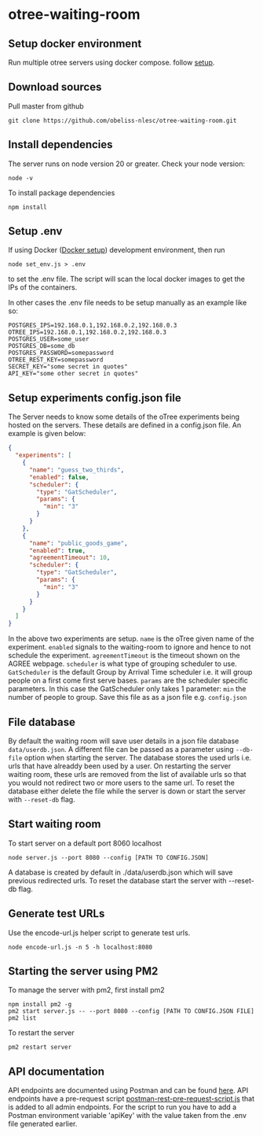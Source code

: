 # otree-waiting-room

## Setup docker environment

Run multiple otree servers using docker compose. follow [setup](https://github.com/obeliss-nlesc/otree-docker).

## Download sources

Pull master from github

```shell
git clone https://github.com/obeliss-nlesc/otree-waiting-room.git
```

## Install dependencies

The server runs on node version 20 or greater. Check your node version:

```shell
node -v
```

To install package dependencies

```shell
npm install
```

## Setup .env

If using Docker ([Docker setup](https://github.com/obeliss-nlesc/otree-docker)) development environment, then run

```shell
node set_env.js > .env
```

to set the .env file. The script will scan the local docker images to get the IPs of the containers.

In other cases the .env file needs to be setup manually as an example like so:

```shell
POSTGRES_IPS=192.168.0.1,192.168.0.2,192.168.0.3
OTREE_IPS=192.168.0.1,192.168.0.2,192.168.0.3
POSTGRES_USER=some_user
POSTGRES_DB=some_db
POSTGRES_PASSWORD=somepassword
OTREE_REST_KEY=somepassword
SECRET_KEY="some secret in quotes"
API_KEY="some other secret in quotes"
```

## Setup experiments config.json file

The Server needs to know some details of the oTree experiments being hosted on the servers.
These details are defined in a config.json file. An example is given below:

```json
{
  "experiments": [
    {
      "name": "guess_two_thirds",
      "enabled": false,
      "scheduler": {
        "type": "GatScheduler",
        "params": {
          "min": "3"
        }
      }
    },
    {
      "name": "public_goods_game",
      "enabled": true,
      "agreementTimeout": 10,
      "scheduler": {
        "type": "GatScheduler",
        "params": {
          "min": "3"
        }
      }
    }
  ]
}
```

In the above two experiments are setup. ``name`` is the oTree given name of the experiment.
``enabled`` signals to the waiting-room to ignore and hence to not schedule the experiment.
``agreementTimeout`` is the timeout shown on the AGREE webpage.
``scheduler`` is what type of grouping scheduler to use. ``GatScheduler`` is the default 
Group by Arrival Time scheduler i.e. it will group people on a first come first serve bases.
``params`` are the scheduler specific parameters. In this case the GatScheduler only takes 1 parameter:
``min`` the number of people to group. Save this file as as a json file e.g. ``config.json``

## File database

By default the waiting room will save user details in a json file database ``data/userdb.json``. 
A different file can be passed as a parameter using ``--db-file`` option when starting the server. 
The database stores the used urls i.e. urls that have alreaddy been used by a user. 
On restarting the server waiting room, these urls are removed from the list of available urls so that
you would not redirect two or more users to the same url. To reset the database either delete the file 
while the server is down or start the server with ``--reset-db`` flag.

## Start waiting room

To start server on a default port 8060 localhost

```shell
node server.js --port 8080 --config [PATH TO CONFIG.JSON]
```

A database is created by default in ./data/userdb.json which will save previous redirected urls. To reset the database
start the server with --reset-db flag. 

## Generate test URLs

Use the encode-url.js helper script to generate test urls.

```shell
node encode-url.js -n 5 -h localhost:8080
```

## Starting the server using PM2

To manage the server with pm2, first install pm2

```shell
npm install pm2 -g
pm2 start server.js -- --port 8080 --config [PATH TO CONFIG.JSON FILE]
pm2 list
```

To restart the server

```shell
pm2 restart server
```

## API documentation

API endpoints are documented using Postman and can be found [here](https://documenter.getpostman.com/view/1612141/2s9YeG7Bqm).
API endpoints have a pre-request script [postman-rest-pre-request-script.js](postman-rest-pre-request-script.js) that is added to all admin endpoints. For the script to run you have to add a Postman environment variable 'apiKey' with the value taken from the .env file generated earlier.
